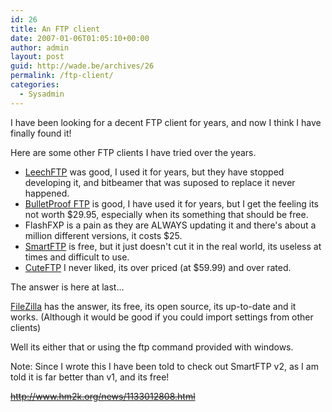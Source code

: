```yaml
---
id: 26
title: An FTP client
date: 2007-01-06T01:05:10+00:00
author: admin
layout: post
guid: http://wade.be/archives/26
permalink: /ftp-client/
categories:
  - Sysadmin
---
```

<p class="lead">
  I have been looking for a decent FTP client for years, and now I think I have finally found it!
</p>

<!--more-->Here are some other FTP clients I have tried over the years.

  * [LeechFTP](http://web.archive.org/web/20060701085348/http://stud.fh-heilbronn.de:80/%7Ejdebis/leechftp/) was good, I used it for years, but they have stopped developing it, and bitbeamer that was suposed to replace it never happened.
  * [BulletProof FTP](http://www.bpftp.com/) is good, I have used it for years, but I get the feeling its not worth $29.95, especially when its something that should be free.
  * FlashFXP is a pain as they are ALWAYS updating it and there's about a million different versions, it costs $25.
  * [SmartFTP](http://www.smartftp.com/) is free, but it just doesn't cut it in the real world, its useless at times and difficult to use.
  * [CuteFTP](http://www.cuteftp.com/) I never liked, its over priced (at $59.99) and over rated.

The answer is here at last&#8230;

[FileZilla](http://filezilla.sourceforge.net/) has the answer, its free, its open source, its up-to-date and it works. (Although it would be good if you could import settings from other clients)

Well its either that or using the ftp command provided with windows.

Note: Since I wrote this I have been told to check out SmartFTP v2, as I am told it is far better than v1, and its free!

<span style="text-decoration: line-through;">http://www.hm2k.org/news/1133012808.html </span>